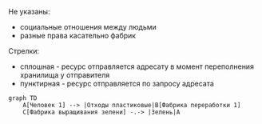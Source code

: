 Не указаны:
- социальные отношения между людьми
- разные права касательно фабрик

Стрелки:
- сплошная - ресурс отправляется адресату в момент переполнения хранилища у отправителя
- пунктирная - ресурс отправляется по запросу адресата

```mermaid
graph TD
    A[Человек 1] --> |Отходы пластиковые|B[Фабрика переработки 1]
    C[Фабрика выращивания зелени] -.-> |Зелень|A
```
